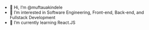 - 👋 Hi, I’m @muftauakindele
- 👀 I’m interested in Software Engineering, Front-end, Back-end, and Fullstack Development
- 🌱 I’m currently learning React.JS
